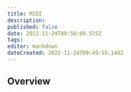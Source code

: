 ```yaml
---
title: MIDI
description: 
published: false
date: 2022-11-24T09:50:09.575Z
tags: 
editor: markdown
dateCreated: 2022-11-24T09:49:55.140Z
---
```


## Overview